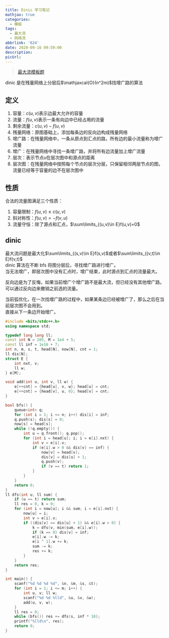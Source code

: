 ```yaml
---
title: Dinic 学习笔记
mathjax: true
categories:
  - 模板
tags:
  - 最大流
  - 网络流
abbrlink: '624'
date: 2020-09-16 09:59:00
description:
picUrl:
---
```



>[最大流模板题](https://www.luogu.com.cn/problem/P3376)  

dinic 是在残量网络上分层后$\mathjaxcal{O}(n^2m)$找增广路的算法  
## 定义
1. 容量：$c(u,v)$表示边最大允许的容量  
2. 流量：$f(u,v)$表示一条有向边中已经占用的流量  
3. 剩余流量：$c(u,v)-f(u,v)$  
4. 残量网络：原图基础上，添加每条边的反向边构成残量网络  
5. 增广路：在残量网络中，一条从原点到汇点的路，所有边的最小流量称为增广流量  
6. 增广：在残量网络中寻找一条增广路，并将所有边流量加上增广流量  
7. 层次：表示节点$u$在层次图中和源点的距离  
8. 层次图：在残量网络中按照每个节点的层次分层，只保留相邻两层节点的图，流量已经等于容量的边不在层次图中  

## 性质
合法的流量图满足三个性质：  
1. 容量限制：$f(u,v)\leq c(u,v)$  
2. 斜对称性：$f(u,v)=-f(v,u)$  
3. 流量守恒：除了源点和汇点，$\sum\limits_{(u,v)\in E}f(u,v)=0$  

## dinic  
最大流问题是最大化$\sum\limits_{(s,v)\in E}f(s,v)$或者$\sum\limits_{(v,t)\in E}f(v,t)$  
dinic 算法在不断 bfs 将图分层后，寻找增广路进行增广。  
当无法增广，即层次图中没有汇点时，增广结束，此时源点到汇点的流量最大。  

反向边是为了反悔，如果当前增广个增广路不是最大流，但已经没有其他增广路。  
可以通过反向边来撤销之前选的流量。  

当前弧优化，在一次找增广路的过程中，如果某条边已经被增广了，那么之后在当前层次图不会用到。  
直接从下一条边开始增广。  

```cpp
#include <bits/stdc++.h>
using namespace std;

typedef long long ll;
const int N = 205, M = 1e4 + 5;
const ll inf = 1e16 + 7;
int n, m, s, t, head[N], now[N], cnt = 1;
ll dis[N];
struct E {
    int nxt, v;
    ll w;
} e[M];

void add(int u, int v, ll w) {
	e[++cnt] = {head[u], v, w}; head[u] = cnt;
	e[++cnt] = {head[v], u, 0}; head[v] = cnt;
}

bool bfs() {
    queue<int> q;
	for (int i = 1; i <= n; i++) dis[i] = inf;
	q.push(s); dis[s] = 0;
	now[s] = head[s];
	while (!q.empty()) {
		int u = q.front(); q.pop();
		for (int i = head[u]; i; i = e[i].nxt) {
		    int v = e[i].v;
			if (e[i].w > 0 && dis[v] == inf) {
				now[v] = head[v];
				dis[v] = dis[u] + 1;
				q.push(v);
				if (v == t) return 1;
			}
		}
	}
	return 0;
}
ll dfs(int u, ll sum) {
	if (u == t) return sum;
    ll res = 0, k = 0;
	for (int i = now[u]; i && sum; i = e[i].nxt) {
		now[u] = i;
		int v = e[i].v;
	    if ((dis[v] == dis[u] + 1) && e[i].w > 0) {
    		k = dfs(v, min(sum, e[i].w));
	    	if (k == 0) dis[v] = inf;
		    e[i].w -= k;
	    	e[i ^ 1].w += k;
    		sum -= k;
	    	res += k;
		}
	}
	return res;
}

int main() {
    scanf("%d %d %d %d", &n, &m, &s, &t);
	for (int i = 1; i <= m; i++) {
		int u, v; ll w;
		scanf("%d %d %lld", &u, &v, &w);
	    add(u, v, w);
	}
	ll res = 0;
    while (bfs()) res += dfs(s, inf * 10);
	printf("%lld\n", res);
	return 0;
}

```